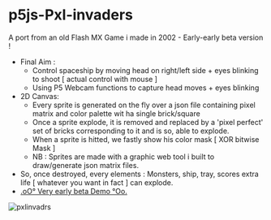 # p5js-Pxl-invaders

A port from an old Flash MX Game i made in 2002 - Early-early beta version !

+ Final Aim : 
  + Control spaceship by moving head on right/left side + eyes blinking to shoot [ actual control with mouse ]
  + Using P5 Webcam functions to capture head moves + eyes blinking
+ 2D Canvas:
  + Every sprite is generated on the fly over a json file containing pixel matrix and color palette wit ha single brick/square
  + Once a sprite explode, it is removed and replaced by a 'pixel perfect' set of bricks corresponding to it and is so, able to explode.
  + When a sprite is hitted, we fastly show his color mask [ XOR bitwise Mask ]
  + NB : Sprites are made with a graphic web tool i built to draw/generate json matrix files.
+ So, once destroyed, every elements : Monsters, ship, tray, scores extra life [ whatever you want in fact ] can explode.  
+ [.oO° Very early beta Demo °Oo.](https://captainfurax.github.io/p5xjs-pxl-invadrs/)

![pxlinvadrs](https://github.com/CaptainFurax/p5xjs-pxl-invadrs/blob/main/CPT2205040933-1268x951.png)

